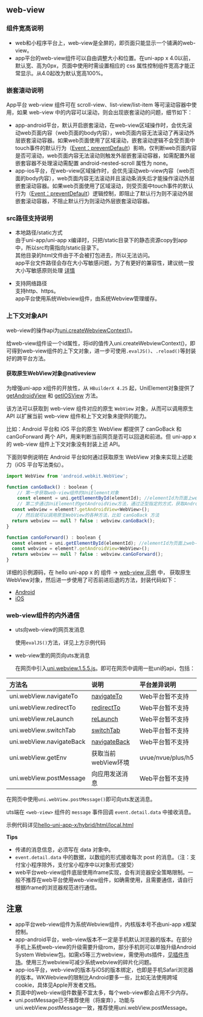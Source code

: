 ## web-view

<!-- UTSCOMJSON.web-view.description -->

<!-- UTSCOMJSON.web-view.compatibility -->

<!-- UTSCOMJSON.web-view.attribute -->

<!-- UTSCOMJSON.web-view.event -->

<!-- UTSCOMJSON.web-view.component_type -->


### 组件宽高说明  
- web和小程序平台上，web-view是全屏的，即页面只能显示一个铺满的web-view。  
- app平台的web-view组件可以自由调整大小和位置。在uni-app x 4.0以前，默认宽、高为0px，页面中使用时需设置相应的 css 属性控制组件宽高才能正常显示。从4.0起改为默认宽高100%。  

### 嵌套滚动说明  
App平台 web-view 组件可在 scroll-view、list-view/list-item 等可滚动容器中使用，如果 web-view 中的内容可以滚动，则会出现嵌套滚动的问题，细节如下：    
- app-android平台，默认开启嵌套滚动，在web-view区域操作时，会优先滚动web页面内容（web页面的body内容），web页面内容无法滚动了再滚动外层嵌套滚动容器。如果web页面使用了区域滚动，嵌套滚动逻辑不会受页面中touch事件的默认行为（[Event：preventDefault](https://developer.mozilla.org/zh-CN/docs/Web/API/Event/preventDefault)）影响，仅判断web页面内容是否可滚动，web页面内容无法滚动则触发外层嵌套滚动容器，如需配置外层嵌套容器不处理滚动需配置 android-nested-scroll 属性为 none。   
- app-ios平台，在web-view区域操作时，会优先滚动web-view内容（web页面的body内容），web页面内容无法滚动并且滚动条消失后才能操作滚动外层嵌套滚动容器。如果web页面使用了区域滚动，则受页面中touch事件的默认行为（[Event：preventDefault](https://developer.mozilla.org/zh-CN/docs/Web/API/Event/preventDefault)）逻辑控制，即阻止了默认行为则不滚动外层嵌套滚动容器，不阻止默认行为则滚动外层嵌套滚动容器。  

### src路径支持说明  

- 本地路径/static方式  
	由于uni-app/uni-app x编译时，只把/static目录下的静态资源copy到app中，所以src均需指向/static目录下。  
	其他目录的html文件由于不会被打包进去，所以无法访问。  
	app平台文件路径会存在大小写敏感问题，为了有更好的兼容性，建议统一按大小写敏感原则处理 [详情](../api/file-system-spec.md#casesensitive)  

- 支持网络路径  
	支持http、https。  
	app平台使用系统Webview组件，由系统Webview管理缓存。  

<!-- UTSCOMJSON.web-view.children -->

<!-- UTSCOMJSON.web-view.example -->

<!-- UTSCOMJSON.web-view.reference -->

### 上下文对象API

web-view的操作api为[uni.createWebviewContext()](../api/create-webview-context.md)。

给web-view组件设一个id属性，将id的值传入uni.createWebviewContext()，即可得到web-view组件的上下文对象，进一步可使用`.evalJS()`、`.reload()`等封装好的跨平台方法。

#### 获取原生WebView对象@nativeview

为增强uni-app x组件的开放性，从 `HBuilderX 4.25` 起，UniElement对象提供了 [getAndroidView](../dom/unielement.md#getandroidview) 和 [getIOSView](../dom/unielement.md#getiosview) 方法。

该方法可以获取到 web-view 组件对应的原生 `WebView` 对象，从而可以调用原生 API 以扩展当前 web-view 组件和上下文对象未提供的能力。

比如：Android 平台和 iOS 平台的原生 WebView 都提供了 canGoBack 和 canGoForward 两个 API，用来判断当前网页是否可以回退和前进。但 uni-app x 的 web-view 组件上下文对象没有封装上述 API。

下面则举例说明在 Android 平台如何通过获取原生 WebView 对象来实现上述能力（iOS 平台写法类似）。

```js
import WebView from 'android.webkit.WebView';

function canGoBack() : boolean {
	// 第一步获取web-view组件的UniElement对象
	const element = uni.getElementById(elementId); //elementId为页面上web-view组件的id。不过一般建议从uvue页面给uts插件传入指定的UniElement对象，而不是在uts插件中直接获取页面组件的id。
	// 第二步通过UniElement的getAndroidView方法，通过泛型指定的方式，获取Android原生的WebView对象。泛型参数即为原生对象的类型名称
  const webview = element?.getAndroidView<WebView>();
	// 然后就可以调用原生WebView的各种方法，比如 canGoBack 方法
  return webview == null ? false : webview.canGoBack();
}

function canGoForward() : boolean {
  const element = uni.getElementById(elementId); //elementId为页面上web-view组件的id
  const webview = element?.getAndroidView<WebView>();
  return webview == null ? false : webview.canGoForward();
}
```

详细的示例源码，在 hello uni-app x 的 组件 -> [web-view 示例](https://gitcode.net/dcloud/hello-uni-app-x/-/blob/alpha/pages/component/web-view/web-view.uvue) 中，
获取原生WebView对象，然后进一步使用了可否前进后退的方法，封装代码如下：
- [Android](https://gitcode.net/dcloud/hello-uni-app-x/-/blob/alpha/uni_modules/uts-get-native-view/utssdk/app-android/index.uts)
- [iOS](https://gitcode.net/dcloud/hello-uni-app-x/-/blob/alpha/uni_modules/uts-get-native-view/utssdk/app-ios/index.uts)


### web-view组件的内外通信
- uts向web-view的网页发消息

	使用`evalJS()`方法，详见上方示例代码

- web-view里的网页向uts发消息

	在网页中引入[uni.webview.1.5.5.js](https://gitcode.net/dcloud/hello-uni-app-x/-/blob/alpha/hybrid/html/uni.webview.1.5.5.js)。即可在网页中调用一批uni的api，包括：

|方法名|说明|平台差异说明|
|:-|:-|:-|
|uni.webView.navigateTo|[navigateTo](../api/navigator.md#uni-navigateto)|Web平台暂不支持|
|uni.webView.redirectTo|[redirectTo](../api/navigator#redirectto)|Web平台暂不支持|
|uni.webView.reLaunch|[reLaunch](../api/navigator#relaunch)|Web平台暂不支持|
|uni.webView.switchTab|[switchTab](../api/navigator#switchtab)|Web平台暂不支持|
|uni.webView.navigateBack|[navigateBack](../api/navigator#navigateback)|Web平台暂不支持|
|uni.webView.getEnv|获取当前webView环境|uvue/nvue/plus/h5|
|uni.webView.postMessage|向应用发送消息|Web平台暂不支持|

在网页中使用`uni.webView.postMessage()`即可向uts发送消息。

uts端在 `<web-view>` 组件的 `message` 事件回调 `event.detail.data` 中接收消息。

示例代码详见[hello-uni-app-x/hybrid/html/local.html](https://gitcode.net/dcloud/hello-uni-app-x/-/blob/alpha/hybrid/html/local.html)

**Tips**

- 传递的消息信息，必须写在 data 对象中。  
- `event.detail.data` 中的数据，以数组的形式接收每次 post 的消息。（注：支付宝小程序除外，支付宝小程序中以对象形式接受）  
- web平台web-view组件底层使用iframe实现，会有浏览器安全策略限制。一般不推荐在web平台使用web-view组件，如确需使用，且需要通信，请自行根据iframe的浏览器规范进行通信。  

## 注意
- app平台web-view组件为系统Webview组件，内核版本号不由uni-app x框架控制。  
- app-android平台，web-view版本不一定是手机默认浏览器的版本。在部分手机上系统web-view的升级需要升级rom，部分手机则可以单独升级Android System Webview包。如需x5等三方webview，需使用uts插件，[见插件市场](https://ext.dcloud.net.cn/search?q=x5)。使用三方webview可减少系统webview的碎片化问题。  
- app-ios平台，web-view的版本与iOS的版本绑定，也即是手机Safari浏览器的版本。WKWebview的限制比Android要多一些，比如无法使用跨域cookie，具体见Apple开发者文档。
- 页面中的web-view组件数量不宜太多，每个web-view都会占用不少内存。  
- uni.postMessage已不推荐使用（将废弃），功能与uni.webView.postMessage一致，推荐使用uni.webView.postMessage。
